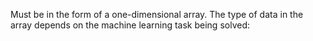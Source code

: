 Must be in the form of a one-dimensional array. The type of data in the array depends on the machine learning task being solved: